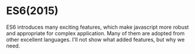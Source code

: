 # ES6(2015)

ES6 introduces many exciting features, which make javascript more robust and appropriate for complex application. Many of them are adopted from other excellent languages. I'll not show what added features, but why we need.
